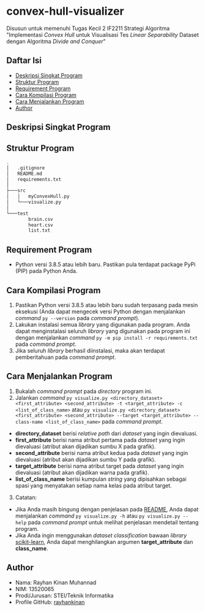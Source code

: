 # convex-hull-visualizer
Disusun untuk memenuhi Tugas Kecil 2 IF2211 Strategi Algoritma "Implementasi *Convex Hull* untuk Visualisasi Tes *Linear Separability* Dataset dengan Algoritma *Divide and Conquer*"

## Daftar Isi
* [Deskripsi Singkat Program](#deskripsi-singkat-program)
* [Struktur Program](#struktur-program)
* [Requirement Program](#requirement-program)
* [Cara Kompilasi Program](#cara-kompilasi-program)
* [Cara Menjalankan Program](#cara-menjalankan-program)
* [Author](#author)

## Deskripsi Singkat Program

## Struktur Program
```bash
.
│   .gitignore
│   README.md
│   requirements.txt
│                   
├───src
│   │   myConvexHull.py
│   └───visualize.py
│           
└───test
        brain.csv
        heart.csv
        list.txt
```

## Requirement Program
* Python versi 3.8.5 atau lebih baru. Pastikan pula terdapat package PyPi (PIP) pada Python Anda.

## Cara Kompilasi Program
1. Pastikan Python versi 3.8.5 atau lebih baru sudah terpasang pada mesin eksekusi (Anda dapat mengecek versi Python dengan menjalankan *command* `py --version` pada *command prompt*).
2. Lakukan instalasi semua *library* yang digunakan pada program. Anda dapat menginstalasi seluruh *library* yang digunakan pada program ini dengan menjalankan *command* `py -m pip install -r requirements.txt` pada *command prompt*.
3. Jika seluruh *library* berhasil diinstalasi, maka akan terdapat pemberitahuan pada *command prompt*.

## Cara Menjalankan Program
1. Bukalah *command prompt* pada *directory* program ini.
2. Jalankan *command* `py visualize.py <directory_dataset> <first_attribute> <second_attribute> -t <target_attribute> -c <list_of_class_name>` atau `py visualize.py <directory_dataset> <first_attribute> <second_attribute> --target <target_attribute> --class-name <list_of_class_name>` pada *command prompt*.
* **directory_dataset** berisi *relative path* dari *dataset* yang ingin dievaluasi.
* **first_attribute** berisi nama atribut pertama pada *dataset* yang ingin dievaluasi (atribut akan dijadikan sumbu X pada grafik).
* **second_attribute** berisi nama atribut kedua pada *dataset* yang ingin dievaluasi (atribut akan dijadikan sumbu Y pada grafik).
* **target_attribute** berisi nama atribut target pada *dataset* yang ingin dievaluasi (atribut akan dijadikan warna pada grafik).
* **list_of_class_name** berisi kumpulan *string* yang dipisahkan sebagai spasi yang menyatakan setiap nama kelas pada atribut target.
3. Catatan:
* Jika Anda masih bingung dengan penjelasan pada [README](https://github.com/rayhankinan/convex-hull-visualizer/blob/main/README.md), Anda dapat menjalankan *command* `py visualize.py -h` atau `py visualize.py --help` pada *command prompt* untuk melihat penjelasan mendetail tentang program.
* Jika Anda ingin menggunakan *dataset classification* bawaan *library* [scikit-learn](https://scikit-learn.org/), Anda dapat menghilangkan argumen **target_attribute** dan **class_name**.

## Author
* Nama: Rayhan Kinan Muhannad
* NIM: 13520065
* Prodi/Jurusan: STEI/Teknik Informatika
* Profile GitHub: [rayhankinan](https://github.com/rayhankinan)